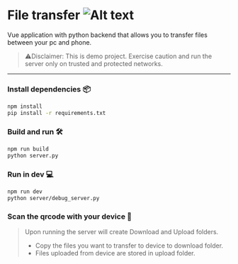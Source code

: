 # File transfer ![Alt text](public/favicon.ico)
Vue application with python backend that allows you to transfer files between your pc and phone.

> ⚠️Disclaimer: This is demo project. Exercise caution and run the server only on trusted and protected networks.

---

### Install dependencies 📦
```sh
npm install
pip install -r requirements.txt
```

### Build and run 🛠️
```sh
npm run build
python server.py
```

### Run in dev 💻
```sh
npm run dev
python server/debug_server.py
```

### Scan the qrcode with your device 📲

> Upon running the server will create Download and Upload folders.<br>
> - Copy the files you want to transfer to device to download folder.
> - Files uploaded from device are stored in upload folder.

